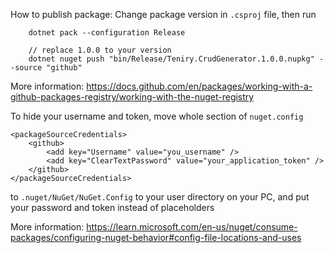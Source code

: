 How to publish package:
Change package version in `.csproj` file, then run

```
    dotnet pack --configuration Release
    
    // replace 1.0.0 to your version
    dotnet nuget push "bin/Release/Teniry.CrudGenerator.1.0.0.nupkg" --source "github"
```

More information:
https://docs.github.com/en/packages/working-with-a-github-packages-registry/working-with-the-nuget-registry

To hide your username and token, move whole section of `nuget.config`

```
<packageSourceCredentials>
    <github>
        <add key="Username" value="you_username" />
        <add key="ClearTextPassword" value="your_application_token" />
    </github>
</packageSourceCredentials>
```

to `.nuget/NuGet/NuGet.Config` to your user directory on your PC,
and put your password and token instead of placeholders

More information:
https://learn.microsoft.com/en-us/nuget/consume-packages/configuring-nuget-behavior#config-file-locations-and-uses
